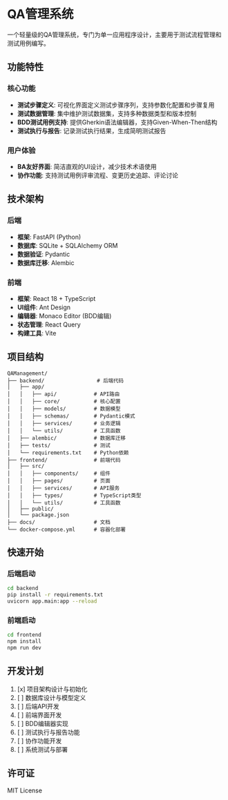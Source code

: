 # QA管理系统

一个轻量级的QA管理系统，专门为单一应用程序设计，主要用于测试流程管理和测试用例编写。

## 功能特性

### 核心功能
- **测试步骤定义**: 可视化界面定义测试步骤序列，支持参数化配置和步骤复用
- **测试数据管理**: 集中维护测试数据集，支持多种数据类型和版本控制
- **BDD测试用例支持**: 提供Gherkin语法编辑器，支持Given-When-Then结构
- **测试执行与报告**: 记录测试执行结果，生成简明测试报告

### 用户体验
- **BA友好界面**: 简洁直观的UI设计，减少技术术语使用
- **协作功能**: 支持测试用例评审流程、变更历史追踪、评论讨论

## 技术架构

### 后端
- **框架**: FastAPI (Python)
- **数据库**: SQLite + SQLAlchemy ORM
- **数据验证**: Pydantic
- **数据库迁移**: Alembic

### 前端
- **框架**: React 18 + TypeScript
- **UI组件**: Ant Design
- **编辑器**: Monaco Editor (BDD编辑)
- **状态管理**: React Query
- **构建工具**: Vite

## 项目结构

```
QAManagement/
├── backend/                 # 后端代码
│   ├── app/
│   │   ├── api/            # API路由
│   │   ├── core/           # 核心配置
│   │   ├── models/         # 数据模型
│   │   ├── schemas/        # Pydantic模式
│   │   ├── services/       # 业务逻辑
│   │   └── utils/          # 工具函数
│   ├── alembic/            # 数据库迁移
│   ├── tests/              # 测试
│   └── requirements.txt    # Python依赖
├── frontend/               # 前端代码
│   ├── src/
│   │   ├── components/     # 组件
│   │   ├── pages/          # 页面
│   │   ├── services/       # API服务
│   │   ├── types/          # TypeScript类型
│   │   └── utils/          # 工具函数
│   ├── public/
│   └── package.json
├── docs/                   # 文档
└── docker-compose.yml      # 容器化部署
```

## 快速开始

### 后端启动
```bash
cd backend
pip install -r requirements.txt
uvicorn app.main:app --reload
```

### 前端启动
```bash
cd frontend
npm install
npm run dev
```

## 开发计划

1. [x] 项目架构设计与初始化
2. [ ] 数据库设计与模型定义
3. [ ] 后端API开发
4. [ ] 前端界面开发
5. [ ] BDD编辑器实现
6. [ ] 测试执行与报告功能
7. [ ] 协作功能开发
8. [ ] 系统测试与部署

## 许可证

MIT License
